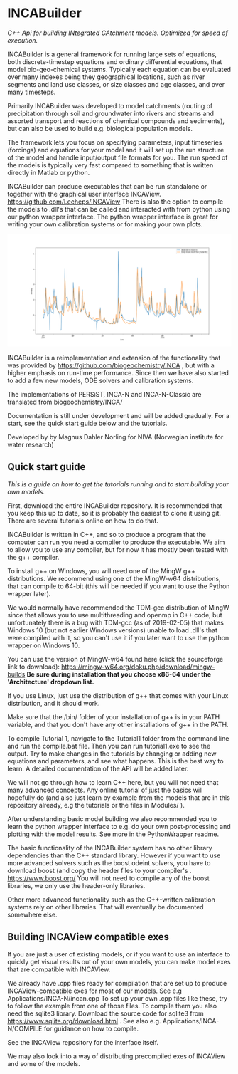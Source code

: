 # INCABuilder
*C++ Api for building INtegrated CAtchment models. Optimized for speed of execution.*

INCABuilder is a general framework for running large sets of equations, both discrete-timestep equations and ordinary differential equations, that model bio-geo-chemical systems. Typically each equation can be evaluated over many indexes being they geographical locations, such as river segments and land use classes, or size classes and age classes, and over many timesteps.

Primarily INCABuilder was developed to model catchments (routing of precipitation through soil and groundwater into rivers and streams and assorted transport and reactions of chemical compounds and sediments), but can also be used to build e.g. biological population models.

The framework lets you focus on specifying parameters, input timeseries (forcings) and equations for your model and it will set up the run structure of the model and handle input/output file formats for you. The run speed of the models is typically very fast compared to something that is written directly in Matlab or python.

INCABuilder can produce executables that can be run standalone or together with the graphical user interface INCAView. https://github.com/Lecheps/INCAView
There is also the option to compile the models to .dll's that can be called and interacted with from python using our python wrapper interface. The python wrapper interface is great for writing your own calibration systems or for making your own plots.

![Alt text](PythonWrapper/simplyp_plots/optimizer_MAP.png?raw=true "Example of a plot made using the framework and the python wrapper.")

INCABuilder is a reimplementation and extension of the functionality that was provided by https://github.com/biogeochemistry/INCA , but with a higher emphasis on run-time performance. Since then we have also started to add a few new models, ODE solvers and calibration systems.

The implementations of PERSiST, INCA-N and INCA-N-Classic are translated from biogeochemistry/INCA/

Documentation is still under development and will be added gradually. For a start, see the quick start guide below and the tutorials.


Developed by by Magnus Dahler Norling
for NIVA (Norwegian institute for water research)



## Quick start guide
*This is a guide on how to get the tutorials running and to start building your own models.*

First, download the entire INCABuilder repository. It is recommended that you keep this up to date, so it is probably the easiest to clone it using git. There are several tutorials online on how to do that.

INCABuilder is written in C++, and so to produce a program that the computer can run you need a compiler to produce the executable. We aim to allow you to use any compiler, but for now it has mostly been tested with the g++ compiler.

To install g++ on Windows, you will need one of the MingW g++ distributions. We recommend using one of the MingW-w64 distributions, that can compile to 64-bit (this will be needed if you want to use the Python wrapper later).

We would normally have recommended the TDM-gcc distribution of MingW since that allows you to use multithreading and openmp in C++ code, but unfortunately there is a bug with TDM-gcc (as of 2019-02-05) that makes Windows 10 (but not earlier Windows versions) unable to load .dll's that were compiled with it, so you can't use it if you later want to use the python wrapper on Windows 10.

You can use the version of MingW-w64 found here (click the sourceforge link to download):
https://mingw-w64.org/doku.php/download/mingw-builds
**Be sure during installation that you choose x86-64 under the 'Architecture' dropdown list.**

If you use Linux, just use the distribution of g++ that comes with your Linux distribution, and it should work.

Make sure that the /bin/ folder of your installation of g++ is in your PATH variable, and that you don't have any other installations of g++ in the PATH.

To compile Tutorial 1, navigate to the Tutorial1 folder from the command line and run the compile.bat file. Then you can run tutorial1.exe to see the output. Try to make changes in the tutorials by changing or adding new equations and parameters, and see what happens. This is the best way to learn. A detailed documentation of the API will be added later.

We will not go through how to learn C++ here, but you will not need that many advanced concepts. Any online tutorial of just the basics will hopefully do (and also just learn by example from the models that are in this repository already, e.g the tutorials or the files in Modules/ ).

After understanding basic model building we also recommended you to learn the python wrapper interface to e.g. do your own post-processing and plotting with the model results. See more in the PythonWrapper readme.




The basic functionality of the INCABuilder system has no other library dependencies than the C++ standard library. However if you want to use more advanced solvers such as the boost odeint solvers, you have to download boost (and copy the header files to your compiler's .
https://www.boost.org/
You will not need to compile any of the boost libraries, we only use the header-only libraries.

Other more advanced functionality such as the C++-written calibration systems rely on other libraries. That will eventually be documented somewhere else.

## Building INCAView compatible exes

If you are just a user of existing models, or if you want to use an interface to quickly get visual results out of your own models, you can make model exes that are compatible with INCAView.

We already have .cpp files ready for compilation that are set up to produce INCAView-compatible exes for most of our models. See e.g Applications/INCA-N/incan.cpp
To set up your own .cpp files like these, try to follow the example from one of those files. To compile them you also need the sqlite3 library. Download the source code for sqlite3 from https://www.sqlite.org/download.html . See also e.g. Applications/INCA-N/COMPILE for guidance on how to compile.

See the INCAView repository for the interface itself.

We may also look into a way of distributing precompiled exes of INCAView and some of the models.



